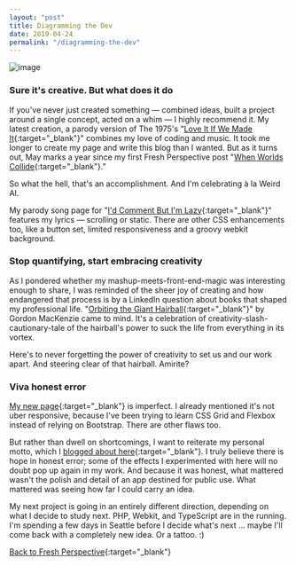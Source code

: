 ```yaml
---
layout: "post"
title: Diagramming the Dev
date: 2019-04-24
permalink: "/diagramming-the-dev"
---
```


![image](https://www.samanthamccallfp18.com/assets/images/mashup_blog.png)

### Sure it's creative. But what does it do

If you've never just created something &mdash; combined ideas, built a project around a single concept, acted on a whim &mdash; I highly recommend it. My latest creation, a parody version of The 1975's "[Love It If We Made It](https://youtu.be/1Wl1B7DPegc){:target="_blank"}" combines my love of coding and music. It took me longer to create my page and write this blog than I wanted. But as it turns out, May marks a year since my first Fresh Perspective post "[When Worlds Collide](https://www.samanthamccallfp18.com/posts/archive_worlds.html){:target="_blank"}." 

So what the hell, that's an accomplishment. And I'm celebrating à la Weird Al.


My parody song page for "[I'd Comment But I'm Lazy](https://www.samanthamccallfp18.com/posts/mashup.html){:target="_blank"}" features my lyrics &mdash; scrolling or static. There are other CSS enhancements too, like a button set, limited responsiveness and a groovy webkit background. 

### Stop quantifying, start embracing creativity

As I pondered whether my mashup-meets-front-end-magic was interesting enough to share, I was reminded of the sheer joy of creating and how endangered that process is by a LinkedIn question about books that shaped my professional life. "[Orbiting the Giant Hairball](https://icma.org/articles/orbiting-giant-hairball-book-review){:target="_blank"}" by Gordon MacKenzie came to mind. It's a celebration of creativity-slash-cautionary-tale of the hairball's power to suck the life from everything in its vortex. 

Here's to never forgetting the power of creativity to set us and our work apart. And steering clear of that hairball. Amirite?

### Viva honest error

[My new page](https://www.samanthamccallfp18.com/posts/mashup.html){:target="_blank"} is imperfect. I already mentioned it's not uber responsive, because I've been trying to learn CSS Grid and Flexbox instead of relying on Bootstrap. There are other flaws too.

But rather than dwell on shortcomings, I want to reiterate my personal motto, which I [blogged about here](https://medium.com/@samanthaadams.biz/hope-in-honest-error-e173a8e691c8){:target="_blank"}. I truly believe there is hope in honest error; some of the effects I experimented with here will no doubt pop up again in my work. And because it was honest, what mattered wasn't the polish and detail of an app destined for public use. What mattered was seeing how far I could carry an idea.

My next project is going in an entirely different direction, depending on what I decide to study next. PHP, Webkit, and TypeScript are in the running. I'm spending a few days in Seattle before I decide what's next ... maybe I'll come back with a completely new idea. Or a tattoo. :)

[Back to Fresh Perspective](https://www.samanthamccallfp18.com){:target="_blank"}
